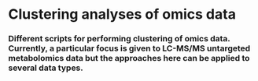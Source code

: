 # Clustering analyses of omics data
### Different scripts for performing clustering of omics data. Currently, a particular focus is given to LC-MS/MS untargeted metabolomics data but the approaches here can be applied to several data types.
